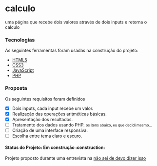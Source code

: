 <h1> calculo </h1>

uma página que recebe dois valores através de dois inputs e retorna o calculo

### Tecnologias

As seguintes ferramentas foram usadas na construção do projeto:

- [HTML5](https://developer.mozilla.org/en-US/docs/Glossary/HTML5)
- [CSS3](https://developer.mozilla.org/pt-BR/docs/Web/CSS)
- [JavaScript](https://developer.mozilla.org/pt-BR/docs/Web/JavaScript)
- [PHP](https://www.php.net/)

### Proposta

Os seguintes requisitos foram definidos

- [x] Dois inputs, cada input recebe um valor.
- [x] Realização das operações aritméticas básicas.
- [x] Apresentação dos resultados.
- [ ] Tratamento dos dados usando PHP.
  <small>os itens abaixo, eu que decidi mesmo...</small>
- [ ] Criação de uma interface responsiva.
- [ ] Escolha entre tema claro e escuro.

<h4>
 Status do Projeto: Em construção :construction:
</h4>

<p>Projeto proposto durante uma entrevista na <a href="https://www.hostinger.com.br/tutoriais/erro-404">não sei de devo dizer isso</a></p>
